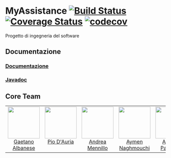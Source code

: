 # MyAssistance [![Build Status](https://travis-ci.com/aymen94/MyAssistance.svg?branch=master)](https://travis-ci.com/aymen94/MyAssistance) [![Coverage Status](https://coveralls.io/repos/github/aymen94/MyAssistance/badge.svg?branch=master)](https://coveralls.io/github/aymen94/MyAssistance?branch=master) [![codecov](https://codecov.io/gh/aymen94/myassistance/branch/master/graph/badge.svg)](https://codecov.io/gh/aymen94/myassistance)

Progetto di ingegneria del software

## Documentazione

### <a href="https://1drv.ms/f/s!AmgzKXSCdwCzh40A8FuIqmbApO7NZg">Documentazione</a>

### <a href="http://aymen.xyz/MyAssistance/">Javadoc</a>

<h2>Core Team</h2>

<table>
  <tbody>
    <tr>
      </td>
        <td align="center" valign="top">
        <img width="100" height="100" src="https://github.com/tanosk8.png?s=150">
        <br>
        <a href="https://github.com/tanosk8">Gaetano Albanese</a>
      </td>
      </td>
        <td align="center" valign="top">
        <img width="100" height="100" src="https://github.com/Pio98.png?s=150">
        <br>
        <a href="https://github.com/Pio98">Pio D'Auria</a>
      </td>      
      <td align="center" valign="top">
        <img width="100" height="100" src="https://github.com/HandyMenny.png?s=150">
        <br>
        <a href="https://github.com/HandyMenny">Andrea Mennillo</a>
      </td>          
      <td align="center" valign="top">
        <img width="100" height="100" src="https://github.com/aymen94.png?s=150">
        <br>
        <a href="https://github.com/aymen94">Aymen Naghmouchi</a>
      </td>    
      <td align="center" valign="top">
        <img width="100" height="100" src="https://github.com/FonzTech.png?s=150">
        <br>
        <a href="https://github.com/FonzTech">Alfonso Pauciello</a>
      </tr>
  </tbody>
</table>
